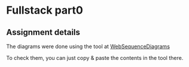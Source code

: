 # Fullstack part0

## Assignment details

The diagrams were done using the tool at [WebSequenceDiagrams](https://www.websequencediagrams.com/)

To check them, you can just copy & paste the contents in the tool there.
